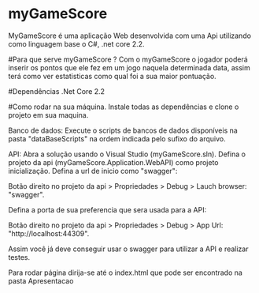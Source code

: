 # myGameScore
MyGameScore é uma aplicação Web desenvolvida com uma Api utilizando como linguagem base o C#, .net core 2.2.

#Para que serve myGameScore ?
Com o myGameScore o jogador poderá inserir os pontos que ele fez em um jogo naquela determinada data, assim terá como ver estatisticas como qual foi a sua maior pontuação.

#Dependências
.Net Core 2.2

#Como rodar na sua máquina.
Instale todas as dependências e clone o projeto em sua maquina.

Banco de dados:
Execute o scripts de bancos de dados disponíveis na pasta "dataBaseScripts" na ordem indicada pelo sufixo do arquivo.

API:
Abra a solução usando o Visual Studio (myGameScore.sln).
Defina o projeto da api (myGameScore.Application.WebAPI) como projeto inicialização.
Defina a url de inicio como "swagger":

Botão direito no projeto da api > Propriedades > Debug > Lauch browser: "swagger".

Defina a porta de sua preferencia que sera usada para a API:

Botão direito no projeto da api > Propriedades > Debug > App Url: "http://localhost:44309".

Assim você já deve conseguir usar o swagger para utilizar a API e realizar testes.

Para rodar página dirija-se até o index.html que pode ser encontrado na pasta Apresentacao


